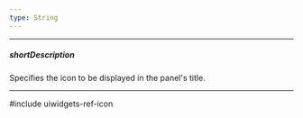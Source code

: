 ```yaml
---
type: String
---
```

---
##### shortDescription
Specifies the icon to be displayed in the panel's title.

---
#include uiwidgets-ref-icon